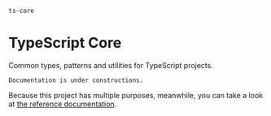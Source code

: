 `ts-core`

# TypeScript Core

Common types, patterns and utilities for TypeScript projects.

    Documentation is under constructions.

Because this project has multiple purposes, meanwhile, you can take a look at [the reference documentation](https://mantlebee.github.io/ts-core/).
